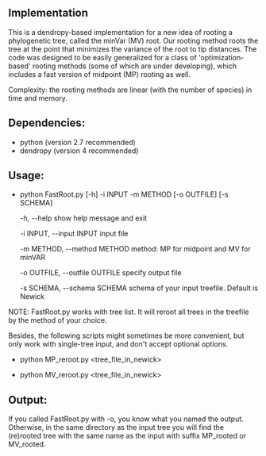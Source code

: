 ## Implementation
This is a dendropy-based implementation for a new idea of rooting a phylogenetic tree, called the minVar (MV) root. Our rooting method roots the tree at the point that minimizes the variance of the root to tip distances. The code was designed to be easily generalized for a class of 'optimization-based' rooting methods (some of which are under developing), which includes a fast version of midpoint (MP) rooting as well.

Complexity: the rooting methods are linear (with the number of species) in time and memory.

## Dependencies:
- python (version 2.7 recommended)
- dendropy (version 4 recommended)

## Usage:


- python FastRoot.py [-h] -i INPUT -m METHOD [-o OUTFILE] [-s SCHEMA]

  -h, --help            show help message and exit
  
  -i INPUT, --input INPUT
                        input file
                        
  -m METHOD, --method METHOD
                        method: MP for midpoint and MV for minVAR
                        
  -o OUTFILE, --outfile OUTFILE
                        specify output file
                        
  -s SCHEMA, --schema SCHEMA
                        schema of your input treefile. Default is Newick



NOTE: FastRoot.py works with tree list. It will reroot all trees in the treefile by the method of your choice. 

Besides, the following scripts might sometimes be more convenient, but only work with single-tree input, and don't accept optional options.


- python MP_reroot.py \<tree_file_in_newick\>

- python MV_reroot.py \<tree_file_in_newick\>

## Output:
If you called FastRoot.py with -o, you know what you named the output. Otherwise, in the same directory as the input tree you will find the (re)rooted tree with the same name as the input with suffix MP_rooted or MV_rooted.
